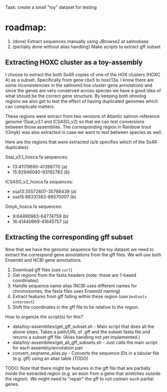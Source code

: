 Task: create a small "toy" dataset for testing

# roadmap:

1. (done) Extract sequences manually using JBrowse2 at salmobase
2. (partially done without alias handling) Make scripts to extract gff subset 

## Extracting HOXC cluster as a toy-assembly

I choose to extract the both Ss4R copies of one of the HOX clusters (HOXC A) as a subset. Specifically from gene cbx5 to hoxc13a. I know there are some inconsistencies in the salmonid hox cluster gene annotations and since the genes are very conserved across species we have a good idea of what should be the correct gene structure. By keeping both ohnolog regions we also get to test the effect of having duplicated genomes which can complicate matters.

These regions were extract from two versions of Atlantic salmon reference genome (Ssal_v3.1 and ICSASG_v2) so that we can test conversions between those assemblies. The corresponding region in Rainbow trout (Omyk) was also extracted in case we want to test between species as well.

Here are the regions that were extracted (a/b specifies which of the Ss4R duplicates):

Ssal_v3.1_hoxca.fa sequences:

* 13:41179690-41398770 (a)
* 15:92946040-93192783 (b)


ICSASG_v2_hoxca.fa sequences:
* ssa13:35572607-35788439 (a)
* ssa15:88331383-88570007 (b)

Omyk_hoxca.fa sequences:

* 9:64490983-64774759 (b)
* 16:41440669-41645757 (a)

## Extracting the corresponding gff subset

Now that we have the genomic sequence for the toy dataset we need to extract the correspond gene annotations from the gff files. We will use both Ensembl and NCBI gene annotations.

1. Download gff files (use `curl`)
2. Get regions from the fasta headers (note: these are 1-based coordinates)
3. Handle sequence name alias (NCBI uses different names for chromosomes, the fasta files uses Ensembl naming)
4. Extract features from gff falling within these region (use `bedtools intersect`)
5. Shift the coordinates in the gff file to be relative to the region.

How to organize the script(s) for this?

* data/toy-assemblies/get_gff_subset.sh - Main script that does all the above steps. Takes a path/URL of .gff and the subset fasta file and returns a subset gff file. (Alias handling not yet implemented.)
* data/toy-assemblies/get_all_gff_subsets.sh - Just calls the main script for each assembly/annotatoin pair
* convert_seqname_alias.py - Converts the sequence IDs in a tabular file (e.g. gff) using an alias table (TODO)

TODO: Note that there might be features in the gff file that are partially inside the extracted region (e.g. an exon from a gene that stretches outside the region). We might need to "repair" the gff to not contain such partial genes.

